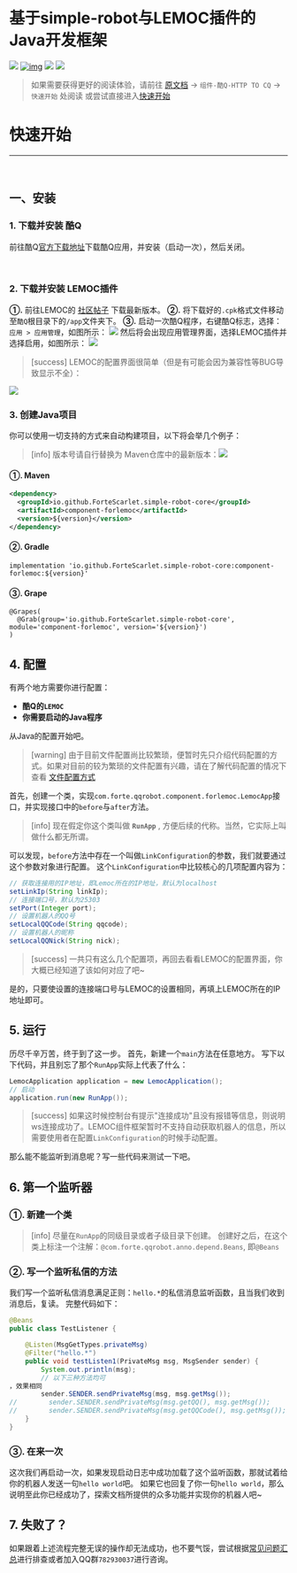 # 基于simple-robot与LEMOC插件的Java开发框架
[![](https://img.shields.io/badge/simple--robot-core-green)](https://github.com/ForteScarlet/simple-robot-core)  [![img](https://camo.githubusercontent.com/f8464f5d605886b8369ab6daf28d7130a72fd80e/68747470733a2f2f696d672e736869656c64732e696f2f6d6176656e2d63656e7472616c2f762f696f2e6769746875622e466f727465536361726c65742f73696d706c652d726f626f742d636f7265)](https://search.maven.org/artifact/io.github.ForteScarlet/simple-robot-core) [![](https://img.shields.io/maven-central/v/io.github.ForteScarlet.simple-robot-core/component-forlemoc)](https://search.maven.org/artifact/io.github.ForteScarlet.simple-robot-core/component-forlemoc)  [![](https://img.shields.io/badge/%E7%9C%8B%E4%BA%91%E6%96%87%E6%A1%A3-doc-green)](https://www.kancloud.cn/forte-scarlet/simple-coolq-doc)

> 如果需要获得更好的阅读体验，请前往 [原文档](https://www.kancloud.cn/forte-scarlet/simple-coolq-doc/) -> `组件-酷Q-HTTP TO CQ` -> `快速开始` 处阅读
> 或尝试直接进入[快速开始](https://www.kancloud.cn/forte-scarlet/simple-coolq-doc/1131277)




# 快速开始

*****

<br>


## 一、**安装**

### 1\. **下载并安装 酷Q**

前往酷Q[官方下载地址](https://cqp.cc/t/23253)下载酷Q应用，并安装（启动一次），然后关闭。

<br>


### 2\. **下载并安装 LEMOC插件**
**①.** 前往LEMOC的 [社区帖子](https://cqp.cc/forum.php?mod=viewthread&tid=29722&highlight=lemoc) 下载最新版本。
**②.** 将下载好的`.cpk`格式文件移动至`酷Q`根目录下的`/app`文件夹下。
**③.** 启动一次酷Q程序，右键酷Q标志，选择：`应用 > 应用管理`，如图所示：
![](https://i.vgy.me/QpgBpK.png)
然后将会出现应用管理界面，选择LEMOC插件并选择启用，如图所示：
![](https://i.vgy.me/PE08MH.png)

>[success] LEMOC的配置界面很简单（但是有可能会因为兼容性等BUG导致显示不全）：

![](https://i.vgy.me/gtmLhZ.png)


### 3\. **创建Java项目**

你可以使用一切支持的方式来自动构建项目，以下将会举几个例子：

>[info] 版本号请自行替换为 Maven仓库中的最新版本：[![](https://img.shields.io/maven-central/v/io.github.ForteScarlet.simple-robot-core/component-forlemoc)](https://search.maven.org/artifact/io.github.ForteScarlet.simple-robot-core/component-forlemoc)

#### **①. Maven**

```xml
<dependency>
  <groupId>io.github.ForteScarlet.simple-robot-core</groupId>
  <artifactId>component-forlemoc</artifactId>
  <version>${version}</version>
</dependency>
```

#### **②. Gradle**

```
implementation 'io.github.ForteScarlet.simple-robot-core:component-forlemoc:${version}'
```

#### **③. Grape**

```
@Grapes(
  @Grab(group='io.github.ForteScarlet.simple-robot-core', module='component-forlemoc', version='${version}')
)
```


## **4\. 配置**

有两个地方需要你进行配置：

* **酷Q的`LEMOC`**
* **你需要启动的Java程序**


从Java的配置开始吧。

>[warning] 由于目前文件配置尚比较繁琐，便暂时先只介绍代码配置的方式。如果对目前的较为繁琐的文件配置有兴趣，请在了解代码配置的情况下查看 [文件配置方式](./CQHTTPAPI%E6%96%87%E4%BB%B6%E9%85%8D%E7%BD%AE.md)

首先，创建一个类，实现`com.forte.qqrobot.component.forlemoc.LemocApp`接口，并实现接口中的`before`与`after`方法。

>[info] 现在假定你这个类叫做 **`RunApp`** , 方便后续的代称。当然，它实际上叫做什么都无所谓。


可以发现，`before`方法中存在一个叫做`LinkConfiguration`的参数，我们就要通过这个参数对象进行配置。
这个`LinkConfiguration`中比较核心的几项配置内容为：
```java
// 获取连接用的IP地址，即Lemoc所在的IP地址，默认为localhost 
setLinkIp(String linkIp);
// 连接端口号，默认为25303 
setPort(Integer port);
// 设置机器人的QQ号
setLocalQQCode(String qqcode);
// 设置机器人的昵称
setLocalQQNick(String nick);
```
>[success] 一共只有这么几个配置项，再回去看看LEMOC的配置界面，你大概已经知道了该如何对应了吧~

是的，只要使设置的连接端口号与LEMOC的设置相同，再填上LEMOC所在的IP地址即可。



## **5\. 运行**

历尽千辛万苦，终于到了这一步。
首先，新建一个`main`方法在任意地方。
写下以下代码，并且别忘了那个`RunApp`实际上代表了什么：

```java
LemocApplication application = new LemocApplication();
// 启动
application.run(new RunApp());
```

>[success] 如果这时候控制台有提示"连接成功"且没有报错等信息，则说明ws连接成功了。LEMOC组件框架暂时不支持自动获取机器人的信息，所以需要使用者在配置`LinkConfiguration`的时候手动配置。

那么能不能监听到消息呢？写一些代码来测试一下吧。

## **6\. 第一个监听器**

### **①. 新建一个类**

>[info] 尽量在`RunApp`的同级目录或者子级目录下创建。
> 创建好之后，在这个类上标注一个注解：`@com.forte.qqrobot.anno.depend.Beans`, 即`@Beans`

### **②. 写一个监听私信的方法**

我们写一个监听私信消息满足正则：`hello.*`的私信消息监听函数，且当我们收到消息后，复读。
完整代码如下：

```java
@Beans
public class TestListener {

    @Listen(MsgGetTypes.privateMsg)
    @Filter("hello.*")
    public void testListen1(PrivateMsg msg, MsgSender sender) {
        System.out.println(msg);
        // 以下三种方法均可
，效果相同
        sender.SENDER.sendPrivateMsg(msg, msg.getMsg());
//        sender.SENDER.sendPrivateMsg(msg.getQQ(), msg.getMsg());
//        sender.SENDER.sendPrivateMsg(msg.getQQCode(), msg.getMsg());
    }
}
```

### **③. 在来一次**

这次我们再启动一次，如果发现启动日志中成功加载了这个监听函数，那就试着给你的机器人发送一句`hello world`吧。
如果它也回复了你一句`hello world`，那么说明至此你已经成功了，探索文档所提供的众多功能并实现你的机器人吧~

## **7\. 失败了？**

如果跟着上述流程完整无误的操作却无法成功，也不要气馁，尝试根据[常见问题汇总](./%E5%B8%B8%E8%A7%81%E9%97%AE%E9%A2%98%E6%B1%87%E6%80%BB.md)进行排查或者加入QQ群`782930037`进行咨询。

